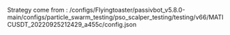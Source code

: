 Strategy come from : /configs/Flyingtoaster/passivbot_v5.8.0-main/configs/particle_swarm_testing/pso_scalper_testing/testing/v66/MATICUSDT_20220925212429_a455c/config.json